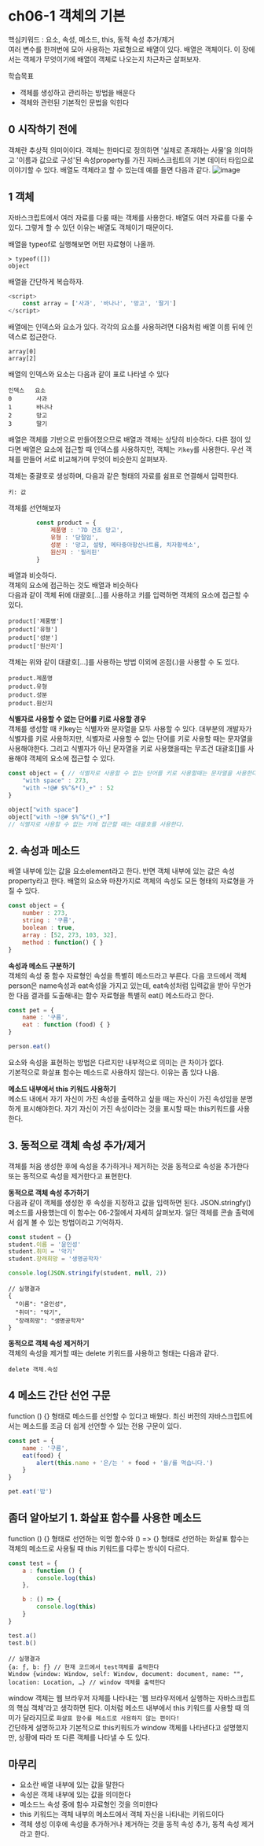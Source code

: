 # ch06-1 객체의 기본
핵심키워드 : 요소, 속성, 메소드, this, 동적 속성 추가/제거  
여러 변수를 한꺼번에 모아 사용하는 자료형으로 배열이 있다. 배열은 객체이다. 이 장에서는 객체가 무엇이기에 배열이 객체로 나오는지 차근차근 살펴보자.

학습목표
- 객체를 생성하고 관리하는 방법을 배운다
- 객체와 관련된 기본적인 문법을 익힌다

## 0 시작하기 전에
객체란 추상적 의미이이다. 객체는 한마디로 정의하면 '실제로 존재하는 사물'을 의미하고 '이름과 값으로 구성'된 속성property를 가진 자바스크립트의 기본 데이터 타입으로 이야기할 수 있다. 배열도 객체라고 할 수 있는데 예를 들면 다음과 같다.
![image](https://user-images.githubusercontent.com/68311318/121103264-8762f580-c83a-11eb-9627-c513a064ad09.png)

## 1 객체
자바스크립트에서 여러 자료를 다룰 때는 객체를 사용한다. 배열도 여러 자료를 다룰 수 있다. 그렇게 할 수 있던 이유는 배열도 객체이기 때문이다.  

배열을 typeof로 실행해보면 어떤 자료형이 나올까. 
```
> typeof([])
object
```

배열을 간단하게 복습하자.
```javascript
<script>
    const array = ['사과', '바나나', '망고', '딸기']
</script>
```

배열에는 인덱스와 요소가 있다. 각각의 요소를 사용하려면 다음처럼 배열 이름 뒤에 인덱스로 접근한다.

```
array[0]
array[2]
```

배열의 인덱스와 요소는 다음과 같이 표로 나타낼 수 있다
```
인덱스   요소
0       사과
1       바나나
2       망고
3       딸기
```
배열은 객체를 기반으로 만들어졌으므로 배열과 객체는 상당히 비슷하다. 다른 점이 있다면 배열은 요소에 접근할 때 인덱스를 사용하지만, 객체는 `키key`를 사용한다. 우선 객체를 만들어 서로 비교해가며 무엇이 비슷한지 살펴보자.

객체는 중괄호로 생성하며, 다음과 같은 형태의 자료를 쉼표로 연결해서 입력한다.
```
키: 값
```

객체를 선언해보자
```javascript
        const product = {
            제품명 : '7D 건조 망고',
            유형 : '당절임',
            성분 : '망고, 설탕, 메타중아항산나트륨, 치자황색소',
            원산지 : '필리핀'
        }
```
배열과 비슷하다.  
객체의 요소에 접근하는 것도 배열과 비슷하다  
다음과 같이 객체 뒤에 대괄호[...]를 사용하고 키를 입력하면 객체의 요소에 접근할 수 있다.
```
product['제품명']
product['유형']
product['성분']
product['원산지']
```

객체는 위와 같이 대괄호[...]를 사용하는 방법 이외에 온점(.)을 사용할 수 도 있다.  
```
product.제품명
product.유형
product.성분
product.원산지
```

**식별자로 사용할 수 없는 단어를 키로 사용할 경우**  
객체를 생성할 때 키key는 식별자와 문자열을 모두 사용할 수 있다. 대부분의 개발자가 식별자를 키로 사용하지만, 식별자로 사용할 수 없는 단어를 키로 사용할 때는 문자열을 사용해야한다. 그리고 식별자가 아닌 문자열을 키로 사용했을때는 무조건 대괄호[]를 사용해야 객체의 요소에 접근할 수 있다.  
```javascript
const object = { // 식별자로 사용할 수 없는 단어를 키로 사용할때는 문자열을 사용한다.
    "with space" : 273,
    "with ~!@# $%^&*()_+" : 52 
}

object["with space"]
object["with ~!@# $%^&*()_+"]
// 식별자로 사용할 수 없는 키에 접근할 때는 대괄호를 사용한다.
```

## 2. 속성과 메소드

배열 내부에 있는 값을 요소element라고 한다. 반면 객체 내부에 있는 값은 속성property라고 한다. 배열의 요소와 마찬가지로 객체의 속성도 모든 형태의 자료형을 가질 수 있다.  
```javascript
const object = {
    number : 273,
    string : '구름',
    boolean : true,
    array : [52, 273, 103, 32],
    method : function() { }
}
```

**속성과 메소드 구분하기**  
객체의 속성 중 함수 자료형인 속성을 특별히 메소드라고 부른다. 다음 코드에서 객체 person은 name속성과 eat속성을 가지고 있는데, eat속성처럼 입력값을 받아 무언가 한 다음 결과를 도출해내는 함수 자료형을 특별히 eat() 메소드라고 한다.  
```javascript
const pet = {
    name : '구름',
    eat : function (food) { }
}

person.eat()
```
요소와 속성을 표현하는 방법은 다르지만 내부적으로 의미는 큰 차이가 없다.  
기본적으로 화살표 함수는 메소드로 사용하지 않는다. 이유는 좀 있다 나옴.  

**메소드 내부에서 this 키워드 사용하기**  
메소드 내에서 자기 자신이 가진 속성을 출력하고 싶을 때는 자신이 가진 속성임을 분명하게 표시해야한다. 자기 자신이 가진 속성이라는 것을 표시할 때는 this키워드를 사용한다.  

## 3. 동적으로 객체 속성 추가/제거
객체를 처음 생성한 후에 속성을 추가하거나 제거하는 것을 동적으로 속성을 추가한다 또는 동적으로 속성을 제거한다고 표현한다.  

**동적으로 객체 속성 추가하기**  
다음과 같이 객체를 생성한 후 속성을 지정하고 값을 입력하면 된다. JSON.stringfy()메소드를 사용했는데 이 함수는 06-2절에서 자세히 살펴보자. 일단 객체를 콘솔 출력에서 쉽게 볼 수 있는 방법이라고 기억하자.  

```javascript
const student = {}
student.이름 = '윤인성'
student.취미 = '악기'
student.장래희망 = '생명공학자'

console.log(JSON.stringify(student, null, 2))
```
```
// 실행결과
{
  "이름": "윤인성",
  "취미": "악기",
  "장래희망": "생명공학자"
}
```

**동적으로 객체 속성 제거하기**  
객체의 속성을 제거할 때는 delete 키워드를 사용하고 형태는 다음과 같다.  
```
delete 객체.속성
```

## 4 메소드 간단 선언 구문
function () {} 형태로 메소드를 선언할 수 있다고 배웠다. 최신 버전의 자바스크립트에서는 메소드를 조금 더 쉽게 선언할 수 있는 전용 구문이 있다.
```javascript
const pet = {
    name : '구름',
    eat(food) {
        alert(this.name + '은/는 ' + food + '을/를 먹습니다.')
    }
}

pet.eat('밥')
```

## 좀더 알아보기 1. 화살표 함수를 사용한 메소드
function () {} 형태로 선언하는 익명 함수와 () => {} 형태로 선언하는 화살표 함수는 객체의 메소드로 사용될 때 this 키워드를 다루는 방식이 다르다.
```javascript
const test = {
    a : function () {
        console.log(this)
    },

    b : () => {
        console.log(this)
    }
}

test.a()
test.b()
```
```
// 실행결과
{a: ƒ, b: ƒ} // 현재 코드에서 test객체를 출력한다 
Window {window: Window, self: Window, document: document, name: "", location: Location, …} // window 객체를 출력한다
```

window 객체는 웹 브라우저 자체를 나타내는 '웹 브라우저에서 실행하는 자바스크립트의 핵심 객체'라고 생각하면 된다. 이처럼 메소드 내부에서 this 키워드를 사용할 때 의미가 달라지므로 `화살표 함수를 메소드로 사용하지 않는 편이다!`  
간단하게 설명하고자 기본적으로 this키워드가 window 객체를 나타낸다고 설명했지만, 상황에 따라 또 다른 객체를 나타낼 수 도 있다.

## 마무리
- 요소란 배열 내부에 있는 값을 말한다
- 속성은 객체 내부에 있는 값을 의미한다
- 메소드느 속성 중에 함수 자료형인 것을 의미한다
- this 키워드는 객체 내부의 메소드에서 객체 자신을 나타내는 키워드이다
- 객체 생성 이후에 속성을 추가하거나 제거하는 것을 동적 속성 추가, 동적 속성 제거라고 한다.

